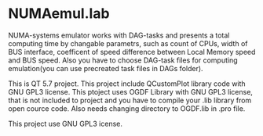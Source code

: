 # NUMAemul.lab
NUMA-systems emulator works with DAG-tasks and presents a total computing time by changable parametrs, such as count of CPUs, width of BUS interface, coefficent of speed difference between Local Memory speed and BUS speed. Also you have to choose DAG-task files for computing emulation(you can use precreated task files in DAGs folder).

This is QT 5.7 project.
This project include QCustomPlot library code with GNU GPL3 license.
This ptoject uses OGDF Library with GNU GPL3 license, that is not included to project and you have to compile your .lib library from open cource code. Also needs changing directory to OGDF.lib in .pro file.

This project use GNU GPL3 icense.
